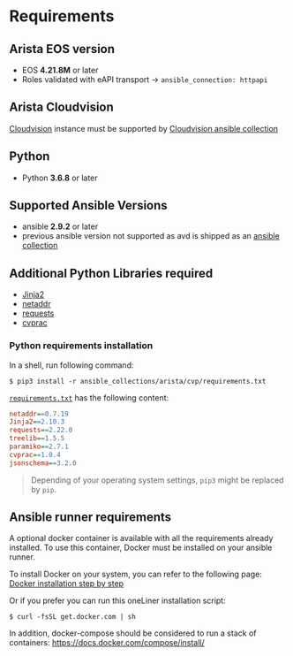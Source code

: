 # Requirements

## Arista EOS version

- EOS __4.21.8M__ or later
- Roles validated with eAPI transport -> `ansible_connection: httpapi`

## Arista Cloudvision

[Cloudvision](https://www.arista.com/en/products/eos/eos-cloudvision) instance must be supported by [Cloudvision ansible collection](https://cvp.avd.sh/)

## Python

- Python __3.6.8__ or later

## Supported Ansible Versions

- ansible __2.9.2__ or later
- previous ansible version not supported as avd is shipped as an [ansible collection](https://docs.ansible.com/ansible/latest/user_guide/collections_using.html)

## Additional Python Libraries required

- [Jinja2](https://pypi.org/project/Jinja2/)
- [netaddr](https://pypi.org/project/netaddr/)
- [requests](https://pypi.org/project/requests/)
- [cvprac](https://github.com/aristanetworks/cvprac)

### Python requirements installation

In a shell, run following command:

```shell
$ pip3 install -r ansible_collections/arista/cvp/requirements.txt
```

[`requirements.txt`](https://github.com/aristanetworks/ansible-avd/blob/devel/development/requirements.txt) has the following content:

```cfg
netaddr==0.7.19
Jinja2==2.10.3
requests==2.22.0
treelib==1.5.5
paramiko==2.7.1
cvprac==1.0.4
jsonschema==3.2.0
```

> Depending of your operating system settings, `pip3` might be replaced by `pip`.

## Ansible runner requirements

A optional docker container is available with all the requirements already installed. To use this container, Docker must be installed on your ansible runner.

To install Docker on your system, you can refer to the following page: [Docker installation step by step](https://docs.docker.com/engine/installation/)

Or if you prefer you can run this oneLiner installation script:

```shell
$ curl -fsSL get.docker.com | sh
```

In addition, docker-compose should be considered to run a stack of containers: https://docs.docker.com/compose/install/
